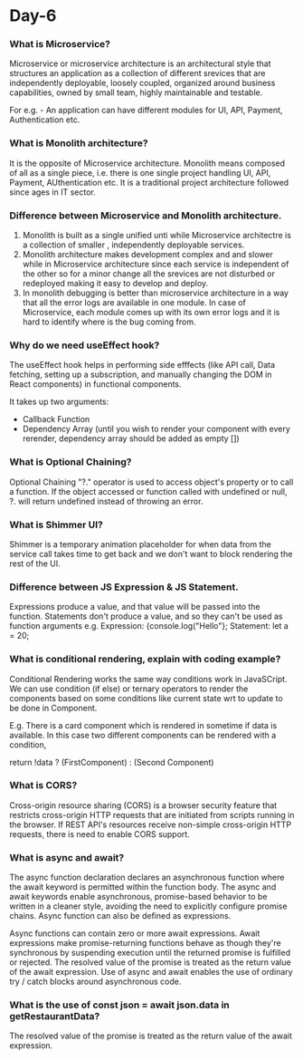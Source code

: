 # Day-6


### What is Microservice?
Microservice or microservice architecture is an architectural style that structures an application as a collection of different srevices that are independently deployable, loosely coupled, organized around business capabilities, owned by small team, highly maintainable and testable.

For e.g. - An application can have different modules for UI, API, Payment, Authentication etc. 


### What is Monolith architecture?
It is the opposite of Microservice architecture. Monolith means composed of all as a single piece, i.e. there is one single project handling UI, API, Payment, AUthentication etc.
It is a traditional project architecture followed since ages in IT sector.

### Difference between Microservice and Monolith architecture.
1. Monolith is built as a single unified unti while Microservice architectre is a collection of smaller , independently deployable services. 
2. Monolith architecture makes development complex and and slower while in Microservice architecture since each service is independent of the other so for a minor change all the srevices are not disturbed or redeployed making it easy to develop and deploy.
3. In monolith debugging is better than microservice architecture in a way that all the error logs are available in one module. In case of Microservice, each module comes up with its own error logs and it is hard to identify where is the bug coming from.


### Why do we need useEffect hook?
The useEffect hook helps in performing side efffects (like API call, Data fetching, setting up a subscription, and manually changing the DOM in React components) in functional components.

It takes up two arguments:
- Callback Function
- Dependency Array (until you wish to render your component with every rerender, dependency array should be added as empty [])

### What is Optional Chaining?
Optional Chaining "?." operator is used to access object's property or to call a function. If the object accessed or function called with undefined or null, ?. will return undefined instead of throwing an error.


### What is Shimmer UI?
Shimmer is a temporary animation placeholder for when data from the service call takes time to get back and we don't want to block rendering the rest of the UI.

### Difference between JS Expression & JS Statement.
Expressions produce a value, and that value will be passed into the function. Statements don't produce a value, and so they can't be used as function arguments
e.g.
Expression: {console.log("Hello"};
Statement: let a = 20;

### What is conditional rendering, explain with coding example?
Conditional Rendering works the same way conditions work in JavaSCript. We can use condition (if else) or ternary operators to render the components based on some conditions like current state wrt to update to be done in Component.

E.g. There is a card component which is rendered in sometime if data is available. In this case two different components can be rendered with a condition, 

return !data ? (FirstComponent) : (Second Component)

### What is CORS?
Cross-origin resource sharing (CORS) is a browser security feature that restricts cross-origin HTTP requests that are initiated from scripts running in the browser. If REST API's resources receive non-simple cross-origin HTTP requests, there is need to enable CORS support.

### What is async and await?
The async function declaration declares an asynchronous function where the await keyword is permitted within the function body. The async and await keywords enable asynchronous, promise-based behavior to be written in a cleaner style, avoiding the need to explicitly configure promise chains.
Async function can also be defined as expressions.

Async functions can contain zero or more await expressions. Await expressions make promise-returning functions behave as though they're synchronous by suspending execution until the returned promise is fulfilled or rejected. The resolved value of the promise is treated as the return value of the await expression. Use of async and await enables the use of ordinary try / catch blocks around asynchronous code.


### What is the use of const json = await json.data in getRestaurantData?
The resolved value of the promise is treated as the return value of the await expression. 
